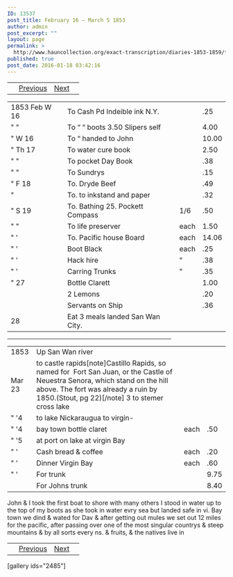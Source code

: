 ```yaml
---
ID: 13537
post_title: February 16 – March 5 1853
author: admin
post_excerpt: ""
layout: page
permalink: >
  http://www.hauncollection.org/exact-transcription/diaries-1853-1859/february-16-march-5-1853/
published: true
post_date: 2016-01-18 03:42:16
---
```

<table style="width: 100%;" align="center">
<tbody>
<tr>
<td> <a href="http://www.hauncollection.org/version-2/diaries-1853-1859/accounts/"><img src="https://lh3.googleusercontent.com/-EFJpxxNiPNw/VqgtWBCZrMI/AAAAAAAAAFU/WfY4lPFWWkg/s800-Ic42/Soeb-Plain-Arrows-8-10px.png" alt="" width="10" height="10" /></a> <a href="http://www.hauncollection.org/diaries-1853-1859/february-5-february-15-1853-2/">Previous</a></td>
<td style="text-align: right;"><a href="http://www.hauncollection.org/version-2/diaries-1853-1859/march-5-march-6-1853/">Next</a> <a href="http://www.hauncollection.org/version-2/diaries-1853-1859/march-5-march-6-1853/"><img src="https://lh3.googleusercontent.com/-67k0cYlpXHw/VqgtWKz1MXI/AAAAAAAAAFU/k9PW_Piyurk/s800-Ic42/Soeb-Plain-Arrows-5-10px.png" alt="" width="10" height="10" /></a></td>
</tr>
</tbody>
</table>
<table>
<tbody>
<tr>
<td>1853
Feb W 16</td>
<td>To Cash Pd Indeible ink N.Y.</td>
<td></td>
<td>.25</td>
</tr>
<tr>
<td>" "</td>
<td>To “ “ boots 3.50 Slipers self</td>
<td></td>
<td>4.00</td>
</tr>
<tr>
<td>" W 16</td>
<td>To “ handed to John</td>
<td></td>
<td>10.00</td>
</tr>
<tr>
<td>" Th 17</td>
<td>To water cure book</td>
<td></td>
<td>2.50</td>
</tr>
<tr>
<td>" "</td>
<td>To pocket Day Book</td>
<td></td>
<td>.38</td>
</tr>
<tr>
<td>" "</td>
<td>To Sundrys</td>
<td></td>
<td>.15</td>
</tr>
<tr>
<td>" F 18</td>
<td>To. Dryde Beef</td>
<td></td>
<td>.49</td>
</tr>
<tr>
<td>"</td>
<td>To. to inkstand and paper</td>
<td></td>
<td>.32</td>
</tr>
<tr>
<td>" S 19</td>
<td>To. Bathing 25. Pockett Compass</td>
<td>1/6</td>
<td>.50</td>
</tr>
<tr>
<td>" "</td>
<td>To life preserver</td>
<td>each</td>
<td>1.50</td>
</tr>
<tr>
<td>" '</td>
<td>To. Pacific house Board</td>
<td>each</td>
<td>14.06</td>
</tr>
<tr>
<td>" '</td>
<td>Boot Black</td>
<td>each</td>
<td>.25</td>
</tr>
<tr>
<td>" '</td>
<td>Hack hire</td>
<td>"</td>
<td>.38</td>
</tr>
<tr>
<td>" '</td>
<td>Carring Trunks</td>
<td>"</td>
<td>.35</td>
</tr>
<tr>
<td>" 27</td>
<td>Bottle Clarett</td>
<td></td>
<td>1.00</td>
</tr>
<tr>
<td></td>
<td>2 Lemons</td>
<td></td>
<td>.20</td>
</tr>
<tr>
<td></td>
<td>Servants on Ship</td>
<td></td>
<td>.36</td>
</tr>
<tr>
<td>28</td>
<td>Eat 3 meals landed San Wan City.</td>
<td></td>
<td></td>
</tr>
</tbody>
</table>

<hr align="center" noshade="noshade" size="1" width="75%" />

<table>
<tbody>
<tr>
<td>1853</td>
<td>Up San Wan river</td>
<td></td>
<td></td>
</tr>
<tr>
<td>Mar 23</td>
<td>to castle rapids[note]Castillo Rapids, so named for  Fort San Juan, or the Castle of Neuestra Senora, which stand on the hill above. The fort was already a ruin by 1850.(Stout, pg 22)[/note] 3 to stemer cross lake</td>
<td></td>
<td></td>
</tr>
<tr>
<td>" '4</td>
<td>to lake Nickaraugua to virgin-</td>
<td></td>
<td></td>
</tr>
<tr>
<td>" '4</td>
<td>bay town bottle claret</td>
<td>each</td>
<td>.50</td>
</tr>
<tr>
<td>" '5</td>
<td>at port on lake at virgin Bay</td>
<td></td>
<td></td>
</tr>
<tr>
<td>" '</td>
<td>Cash bread &amp; coffee</td>
<td>each</td>
<td>.20</td>
</tr>
<tr>
<td>" '</td>
<td>Dinner Virgin Bay</td>
<td>each</td>
<td>.60</td>
</tr>
<tr>
<td>" '</td>
<td>For trunk</td>
<td></td>
<td>9.75</td>
</tr>
<tr>
<td></td>
<td>For Johns trunk</td>
<td></td>
<td>8.40</td>
</tr>
</tbody>
</table>
John &amp; I took the first boat to shore
with many others I stood in water up to
the top of my boots as she took in water
evry sea but landed safe in vi. Bay
town we dind &amp; wated for Dav
&amp; after getting out mules we set out
12 miles for the pacific, after passing
over one of the most singular countrys
&amp; steep mountains &amp; by all sorts every
ns. &amp; fruits, &amp; the natives live in
<table style="width: 100%;" align="center">
<tbody>
<tr>
<td> <a href="http://www.hauncollection.org/version-2/diaries-1853-1859/accounts/"><img src="https://lh3.googleusercontent.com/-EFJpxxNiPNw/VqgtWBCZrMI/AAAAAAAAAFU/WfY4lPFWWkg/s800-Ic42/Soeb-Plain-Arrows-8-10px.png" alt="" width="10" height="10" /></a> <a href="http://www.hauncollection.org/diaries-1853-1859/february-5-february-15-1853-2/">Previous</a></td>
<td style="text-align: right;"><a href="http://www.hauncollection.org/version-2/diaries-1853-1859/march-5-march-6-1853/">Next</a> <a href="http://www.hauncollection.org/version-2/diaries-1853-1859/march-5-march-6-1853/"><img src="https://lh3.googleusercontent.com/-67k0cYlpXHw/VqgtWKz1MXI/AAAAAAAAAFU/k9PW_Piyurk/s800-Ic42/Soeb-Plain-Arrows-5-10px.png" alt="" width="10" height="10" /></a></td>
</tr>
</tbody>
</table>
[gallery ids="2485"]